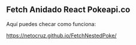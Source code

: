 ## Fetch Anidado React Pokeapi.co

Aquí puedes checar como funciona:

https://netocruz.github.io/FetchNestedPoke/


